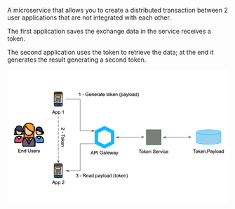 
A microservice that allows you to create a distributed transaction between 2 user applications that are not integrated with each other.

The first application saves the exchange data in the service receives a token.

The second application uses the token to retrieve the data; at the end it generates the result generating a second token.

![CQRS Schema](img/token.png)
